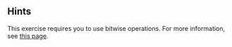 ## Hints
This exercise requires you to use bitwise operations. For more information, see [this page](https://msdn.microsoft.com/en-us/library/6a71f45d.aspx). 
